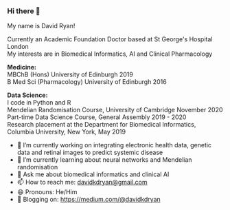 ### Hi there 👋

My name is David Ryan!
  
Currently an Academic Foundation Doctor based at St George's Hospital London  
My interests are in Biomedical Informatics, AI and Clinical Pharmacology  

**Medicine:**   
MBChB (Hons) University of Edinburgh 2019  
B Med Sci (Pharmacology) University of Edinburgh 2016 

**Data Science:**   
I code in Python and R  
Mendelian Randomisation Course, University of Cambridge November 2020  
Part-time Data Science Course, General Assembly 2019 - 2020  
Research placement at the Department for Biomedical Informatics, Columbia University, New York, May 2019 

- 🔭 I’m currently working on integrating electronic health data, genetic data and retinal images to predict systemic disease 
- 🌱 I’m currently learning about neural networks and Mendelian randomisation 
- 💬 Ask me about biomedical informatics and clinical AI 
- 📫 How to reach me: davidkdryan@gmail.com
- 😄 Pronouns: He/Him
- 📖 Blogging on: https://medium.com/@davidkdryan



